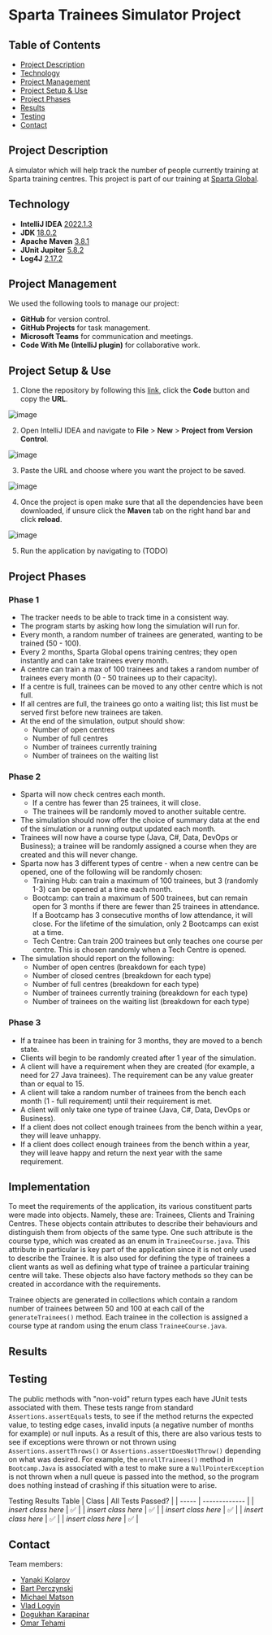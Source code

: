 # Sparta Trainees Simulator Project

## Table of Contents
* [Project Description](#project-description)
* [Technology](#technology)
* [Project Management](#project-management)
* [Project Setup & Use](#project-setup--use)
* [Project Phases](#project-phases)
* [Results](#results)
* [Testing](#testing)
* [Contact](#contact)

## Project Description

A simulator which will help track the number of people currently training at Sparta training centres. This project is part of our training at [Sparta Global](https://www.spartaglobal.com/).

## Technology
- __IntelliJ IDEA__ [2022.1.3](https://www.jetbrains.com/idea/download/#section=windows)
- __JDK__ [18.0.2](https://jdk.java.net/18/)
- __Apache Maven__ [3.8.1](https://maven.apache.org/download.cgi)
- __JUnit Jupiter__ [5.8.2](https://mvnrepository.com/artifact/org.junit.jupiter/junit-jupiter-api/5.8.2)
- __Log4J__ [2.17.2](https://mvnrepository.com/artifact/org.apache.logging.log4j/log4j-core/2.17.2)

## Project Management
We used the following tools to manage our project:
- __GitHub__ for version control.
- __GitHub Projects__ for task management.
- __Microsoft Teams__ for communication and meetings.
- __Code With Me (IntelliJ plugin)__ for collaborative work.

## Project Setup & Use

1. Clone the repository by following this [link](https://github.com/vladlogyin/ubiquitous-pancake-sparta.git), click the __Code__ button and copy the __URL__.

![image](/images/CloneRepo.jpg)

2. Open IntelliJ IDEA and navigate to __File__ > __New__ > __Project from Version Control__.

![image](/images/IntelliJNewProject.JPG)

3. Paste the URL and choose where you want the project to be saved.

![image](/images/PasteURL.JPG)

4. Once the project is open make sure that all the dependencies have been downloaded, if unsure click the __Maven__ tab on the right hand bar and click __reload__.

![image](/images/MavenDependencies.JPG)

5. Run the application by navigating to (TODO)

## Project Phases

### Phase 1
- The tracker needs to be able to track time in a consistent way.
- The program starts by asking how long the simulation will run for.
- Every month, a random number of trainees are generated, wanting to be trained (50 - 100).
- Every 2 months, Sparta Global opens training centres; they open instantly and can take trainees every month.
- A centre can train a max of 100 trainees and takes a random number of trainees every month (0 - 50 trainees up to their capacity).
- If a centre is full, trainees can be moved to any other centre which is not full.
- If all centres are full, the trainees go onto a waiting list; this list must be served first before new trainees are taken.
- At the end of the simulation, output should show:
  - Number of open centres
  - Number of full centres
  - Number of trainees currently training
  - Number of trainees on the waiting list

### Phase 2
- Sparta will now check centres each month.
  - If a centre has fewer than 25 trainees, it will close.
  - The trainees will be randomly moved to another suitable centre.
- The simulation should now offer the choice of summary data at the end of the simulation or a running output updated each month.
- Trainees will now have a course type (Java, C#, Data, DevOps or Business); a trainee will be randomly assigned a course when they are created and this will never change.
- Sparta now has 3 different types of centre - when a new centre can be opened, one of the following will be randomly chosen:
  - Training Hub: can train a maximum of 100 trainees, but 3 (randomly 1-3) can be opened at a time each month.
  - Bootcamp: can train a maximum of 500 trainees, but can remain open for 3 months if there are fewer than 25 trainees in attendance. If a Bootcamp has 3 consecutive months of low attendance, it will close. For the lifetime of the simulation, only 2 Bootcamps can exist at a time.
  - Tech Centre: Can train 200 trainees but only teaches one course per centre. This is chosen randomly when a Tech Centre is opened.
- The simulation should report on the following:
  - Number of open centres (breakdown for each type)
  - Number of closed centres (breakdown for each type)
  - Number of full centres (breakdown for each type)
  - Number of trainees currently training (breakdown for each type)
  - Number of trainees on the waiting list (breakdown for each type)

### Phase 3
- If a trainee has been in training for 3 months, they are moved to a bench state.
- Clients will begin to be randomly created after 1 year of the simulation.
- A client will have a requirement when they are created (for example, a need for 27 Java trainees). The requirement can be any value greater than or equal to 15.
- A client will take a random number of trainees from the bench each month (1 - full requirement) until their requirement is met.
- A client will only take one type of trainee (Java, C#, Data, DevOps or Business).
- If a client does not collect enough trainees from the bench within a year, they will leave unhappy.
- If a client does collect enough trainees from the bench within a year, they will leave happy and return the next year with the same requirement.

## Implementation

To meet the requirements of the application, its various constituent parts were made into objects. Namely, these are: Trainees, Clients and Training Centres. These objects contain attributes to describe their behaviours and distinguish them from objects of the same type. One such attribute is the course type, which was created as an enum in ```TraineeCourse.java```. This attribute in particular is key part of the application since it is not only used to describe the Trainee. It is also used for defining the type of trainees a client wants as well as defining what type of trainee a particular training centre will take. These objects also have factory methods so they can be created in accordance with the requirements.

Trainee objects are generated in collections which contain a random number of trainees between 50 and 100 at each call of the ```generateTrainees()``` method. Each trainee in the collection is assigned a course type at random using the enum class ```TraineeCourse.java```. 

## Results

## Testing

The public methods with "non-void" return types each have JUnit tests associated with them. These tests range from standard ```Assertions.assertEquals``` tests, to see if the method returns the expected value, to testing edge cases, invalid inputs (a negative number of months for example) or null inputs. As a result of this, there are also various tests to see if exceptions were thrown or not thrown using ```Assertions.assertThrows()``` or ```Assertions.assertDoesNotThrow()``` depending on what was desired. For example, the ```enrollTrainees()``` method in ```Bootcamp.Java``` is associated with a test to make sure a ```NullPointerException``` is not thrown when a null queue is passed into the method, so the program does nothing instead of crashing if this situation were to arise.

Testing Results Table
| Class | All Tests Passed? |
| ----- | ------------- |
| *insert class here* | :white_check_mark: | 
| *insert class here* | :white_check_mark: | 
| *insert class here* | :white_check_mark: | 
| *insert class here* | :white_check_mark: | 
| *insert class here* | :white_check_mark: | 
        
          

## Contact
Team members:
- [Yanaki Kolarov](https://github.com/ykolarov)
- [Bart Perczynski](https://github.com/Baaartosz)
- [Michael Matson](https://github.com/M-Matson)
- [Vlad Logyin](https://github.com/vladlogyin)
- [Dogukhan Karapinar](https://github.com/DogukhanK)
- [Omar Tehami](https://github.com/OTDZ)
